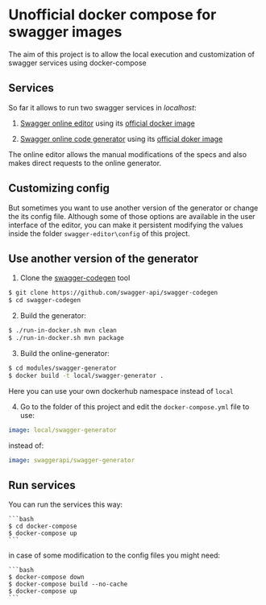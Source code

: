 # Unofficial docker compose for swagger images

The aim of this project is to allow the local execution and customization of
swagger services using docker-compose

## Services

So far it allows to run two swagger services in *localhost*:

1. [Swagger online editor](https://github.com/swagger-api/swagger-editor) using its [official docker image](https://hub.docker.com/r/swaggerapi/swagger-editor/)

2. [Swagger online code generator](https://hub.docker.com/r/swaggerapi/swagger-generator/) using its [official doker image](https://github.com/swagger-api/swagger-codegen)

The online editor allows the manual modifications of the specs and also makes direct requests to the online generator.

## Customizing config

But sometimes you want to use another version of the generator or change the its config file. Although some of those options are available in the user interface
of the editor, you can make it persistent modifying the values inside the folder `swagger-editor\config` of this project.

## Use another version of the generator

1. Clone the [swagger-codegen](https://github.com/swagger-api/swagger-codegen) tool

  ```bash
  $ git clone https://github.com/swagger-api/swagger-codegen
  $ cd swagger-codegen
  ```

2. Build the generator:

  ```bash
  $ ./run-in-docker.sh mvn clean
  $ ./run-in-docker.sh mvn package
  ```

3. Build the online-generator:

  ```bash
  $ cd modules/swagger-generator
  $ docker build -t local/swagger-generator .
  ```

  Here you can use your own dockerhub namespace instead of `local`

4. Go to the folder of this project and edit the `docker-compose.yml` file to use:

  ```yaml
  image: local/swagger-generator
  ```

  instead of:

  ```yaml
  image: swaggerapi/swagger-generator
  ```

## Run services

  You can run the services this way:

    ```bash
    $ cd docker-compose
    $ docker-compose up
    ```

  in case of some modification to the config files you might need:

    ```bash
    $ docker-compose down
    $ docker-compose build --no-cache
    $ docker-compose up
    ```
